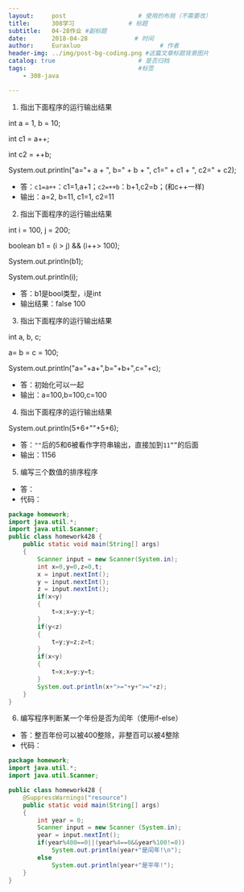 ```yaml
---
layout:     post                    # 使用的布局（不需要改）
title:      308学习               # 标题 
subtitle:   04-28作业 #副标题
date:       2018-04-28             # 时间
author:     Euraxluo                      # 作者
header-img: ../img/post-bg-coding.png #这篇文章标题背景图片
catalog: true                       # 是否归档
tags:                               #标签
    - 308-java

---
```


1.	指出下面程序的运行输出结果

 int a = 1, b = 10;

 int c1 = a++; 

 int c2 = ++b; 

 System.out.println("a="+ a + ", b=" + b + ", c1=" + c1 + ", c2=" + c2);

+ 答：`c1=a++`：c1=1,a+1；`c2=++b`：b+1,c2=b；(和c++一样)
+ 输出：a=2, b=11, c1=1, c2=11



2.	指出下面程序的运行输出结果

int i = 100, j = 200;

boolean b1 = (i > j) && (i++> 100);

System.out.println(b1); 

System.out.println(i);

+ 答：b1是bool类型，i是int
+ 输出结果：false	100



3.	指出下面程序的运行输出结果

int a, b, c;

a= b = c = 100;  

System.out.println("a="+a+",b="+b+",c="+c);

+ 答：初始化可以一起
+ 输出：a=100,b=100,c=100

     



4.	指出下面程序的运行输出结果

System.out.println(5+6+""+5+6);

+ 答：`""`后的5和6被看作字符串输出，直接加到`11“”`的后面
+ 输出：1156


5.	编写三个数值的排序程序

+ 答：
+ 代码：
```java
package homework;
import java.util.*;
import java.util.Scanner;
public class homework428 {
	public static void main(String[] args)
	{
		Scanner input = new Scanner(System.in);
		int x=0,y=0,z=0,t;
		x = input.nextInt();
		y = input.nextInt();
		z = input.nextInt(); 
	    if(x<y)
	    {
	        t=x;x=y;y=t;
	    }
	    if(y<z) 
	    {
	        t=y;y=z;z=t;
	    }
	    if(x<y)
	    {
	        t=x;x=y;y=t;
	    }
	    System.out.println(x+">="+y+">="+z);
	}
}

```



6.	编写程序判断某一个年份是否为闰年（使用if-else）

+ 答：整百年份可以被400整除，非整百可以被4整除
+ 代码：
```java
package homework;
import java.util.*;
import java.util.Scanner;

public class homework428 {
	@SuppressWarnings("resource")
	public static void main(String[] args)
	{
		int year = 0;
		Scanner input = new Scanner (System.in);
		year = input.nextInt();
	    if(year%400==0||(year%4==0&&year%100!=0))
	    	System.out.println(year+"是闰年!\n");
	    else
	    	System.out.println(year+"是平年!"); 
	}
}

```